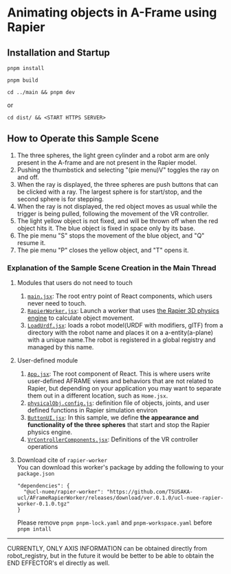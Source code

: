 # Animating objects in A-Frame using Rapier

## Installation and Startup
```
pnpm install
```
```
pnpm build
```
```
cd ../main && pnpm dev
```
or
```
cd dist/ && <START HTTPS SERVER>
```
## How to Operate this Sample Scene

1. The three spheres, the light green cylinder and a robot arm
   are only present in the A-frame and are not present in the Rapier model.
2. Pushing the thumbstick and selecting "(pie menu)V" toggles the ray on
   and off.
3. When the ray is displayed, the three spheres are push buttons
   that can be clicked with a ray. The largest sphere is for start/stop,
   and the second sphere is for stepping.
4. When the ray is not displayed, the red object moves as usual while
   the trigger is being pulled, following the movement of the VR controller.
5. The light yellow object is not fixed, and will be thrown off when
   the red object hits it. The blue object is fixed in space only by its base.
6. The pie menu "S" stops the movement of the blue object, and "Q" resume it.
7. The pie menu "P" closes the yellow object, and "T" opens it.

### Explanation of the Sample Scene Creation in the Main Thread

1. Modules that users do not need to touch  
   1. [`main.jsx`](packages/main/src/main.jsx): 
	  The root entry point of React components, which users never need to touch.
   2. [`RapierWorker.jsx`](packages/main/src/RapierWorker.jsx):
	  Launch a worker that uses [the Rapier 3D physics engine](https://rapier.rs/) to
	  calculate object movement.
   3. [`LoadUrdf.jsx`](packages/main/src/LoadUrdf.jsx):
      loads a robot model(URDF with modifiers, glTF) from a directory
      with the robot name and places it on a a-entity(a-plane) with a unique
      name.The robot is registered in a global registry and managed
      by this name.

2. User-defined module  
   1. [`App.jsx`](packages/main/src/App.jsx): 
	  The root component of React. This is where users write
	  user-defined AFRAME views and behaviors that are not related to Rapier,
	  but depending on your application you may want to separate them
	  out in a different location, such as `Home.jsx`.
   2. [`physicalObj.config.js`](packages/rapier-worker/src/physicalObj.config.js): definition file of objects, joints, and user defined functions in Rapier
	  simulation environ
   2. [`ButtonUI.jsx`](packages/main/src/ButtonUI.jsx): 
	  In this sample, we define **the appearance and functionality of
	  the three spheres** that start and stop the Rapier physics engine.
   2. [`VrControllerComponents.jsx`](packages/main/src/VrControllerComponents.jsx):
      Definitions of the VR controller operations

3. Download cite of `rapier-worker`  
   You can download this worker's package by adding the following to your `package.json`   
   ```
   "dependencies": {
     "@ucl-nuee/rapier-worker": "https://github.com/TSUSAKA-ucl/AFrameRapierWorker/releases/download/ver.0.1.0/ucl-nuee-rapier-worker-0.1.0.tgz"
   }
   ```
   Please remove `pnpm pnpm-lock.yaml` and `pnpm-workspace.yaml` before `pnpm intall`

********************************  
CURRENTLY, ONLY AXIS INFORMATION can be obtained directly from robot_registry,
but in the future it would be better to be able to obtain
the END EFFECTOR's el directly as well.
